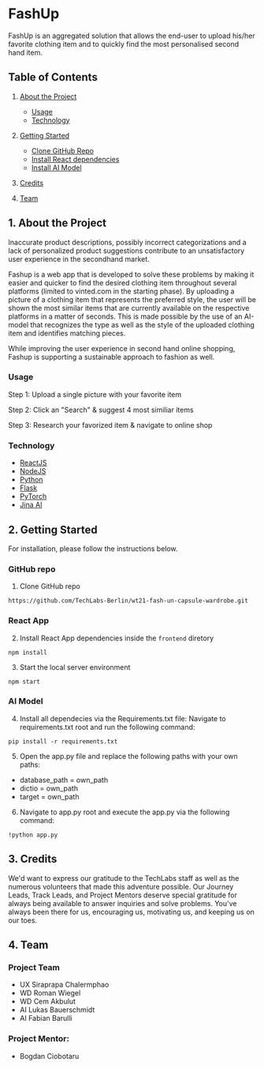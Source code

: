 # FashUp

FashUp is an aggregated solution that allows the end-user to upload his/her favorite clothing item and to quickly find the most personalised second hand item.

## Table of Contents

1. [About the Project](https://github.com/TechLabs-Berlin/wt21-fash-un-capsule-wardrobe/edit/main/README.md#1-about-the-project)
    - [Usage](https://github.com/TechLabs-Berlin/wt21-fash-un-capsule-wardrobe/edit/main/README.md#usage)
    - [Technology](https://github.com/TechLabs-Berlin/wt21-fash-un-capsule-wardrobe/edit/main/README.md#technology) 

2. [Getting Started](https://github.com/TechLabs-Berlin/wt21-fash-un-capsule-wardrobe/edit/main/README.md#2-getting-started)
    - [Clone GitHub Repo](https://github.com/TechLabs-Berlin/wt21-fash-un-capsule-wardrobe/edit/main/README.md#github-repo)
    - [Install React dependencies](https://github.com/TechLabs-Berlin/wt21-fash-un-capsule-wardrobe/edit/main/README.md#react-app)
    - [Install AI Model](https://github.com/TechLabs-Berlin/wt21-fash-un-capsule-wardrobe/edit/main/README.md#ai-model)

3. [Credits](https://github.com/TechLabs-Berlin/wt21-fash-un-capsule-wardrobe/edit/main/README.md#3-credits)

4. [Team](https://github.com/TechLabs-Berlin/wt21-fash-un-capsule-wardrobe/edit/main/README.md#4-team)

## 1. About the Project

Inaccurate product descriptions, possibly incorrect categorizations and a lack of personalized product suggestions contribute to an unsatisfactory user experience in the secondhand market.

Fashup is a web app that is developed to solve these problems by making it easier and quicker to find the desired clothing item  throughout several platforms (limited to vinted.com in the starting phase). By uploading a picture of a clothing item that represents the preferred style, the user will be shown the most similar items that are currently available on the respective platforms in a matter of seconds. This is made possible by the use of an AI-model that recognizes the type as well as the style of the uploaded clothing item and identifies matching pieces.

While improving the user experience in second hand online shopping, Fashup is supporting a sustainable approach to fashion as well.



### Usage

  Step 1: Upload a single picture with your favorite item<br>

  Step 2: Click an "Search" & suggest 4 most similiar items<br>

  Step 3: Research your favorized item & navigate to online shop<br>




### Technology

- [ReactJS](https://reactjs.org/)<br>
- [NodeJS](https://nodejs.org/en/)<br>
- [Python](https://www.python.org/)<br>
- [Flask](https://flask.palletsprojects.com/en/2.0.x/)<br> 
- [PyTorch](https://pytorch.org/)<br> 
- [Jina AI](https://jina.ai/)<br>


## 2. Getting Started

For installation, please follow the instructions below.

### GitHub repo

1. Clone GitHub repo
  ```
  https://github.com/TechLabs-Berlin/wt21-fash-un-capsule-wardrobe.git
  ``` 

### React App

2. Install React App dependencies inside the `frontend` diretory 
  ```
  npm install
  ```

3. Start the local server environment 
  ```
  npm start
  ```
### AI Model
4. Install all dependecies via the Requirements.txt file: Navigate to requirements.txt root and run the following command:<br>
```
pip install -r requirements.txt
```
5. Open the app.py file and replace the following paths with your own paths:<br>
- database_path = own_path
- dictio = own_path
- target = own_path

6. Navigate to app.py root and execute the app.py via the following command:
```
!python app.py
```

## 3. Credits

We'd want to express our gratitude to the TechLabs staff as well as the numerous volunteers that made this adventure possible. Our Journey Leads, Track Leads, and Project Mentors deserve special gratitude for always being available to answer inquiries and solve problems. You've always been there for us, encouraging us, motivating us, and keeping us on our toes.

## 4. Team 

### Project Team

- UX Siraprapa Chalermphao
- WD Roman Wiegel
- WD Cem Akbulut
- AI Lukas Bauerschmidt
- AI Fabian Barulli

### Project Mentor:

- Bogdan Ciobotaru

